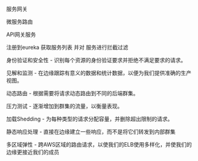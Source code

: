 服务网关

微服务路由

API网关服务

注册到eureka 获取服务列表 并对 服务进行拦截过滤


身份验证和安全性 - 识别每个资源的身份验证要求并拒绝不满足要求的请求。

见解和监测 - 在边缘跟踪有意义的数据和统计数据，以便为我们提供准确的生产视图。

动态路由 - 根据需要将请求动态路由到不同的后端群集。

压力测试 - 逐渐增加到群集的流量，以衡量表现。

加载Shedding - 为每种类型的请求分配容量，并删除超出限制的请求。

静态响应处理 - 直接在边缘建立一些响应，而不是将它们转发到内部群集

多区域弹性 - 跨AWS区域的路由请求，以使我们的ELB使用多样化，并使我们的边缘更接近我们的成员